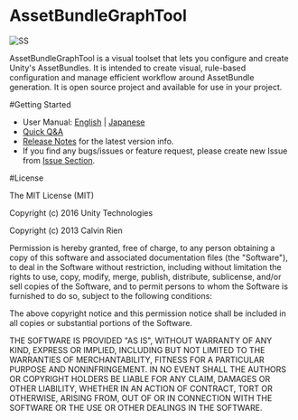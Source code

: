 # AssetBundleGraphTool

![SS](/docs/html/manual_images/top.png)

AssetBundleGraphTool is a visual toolset that lets you configure and create Unity's AssetBundles. It is intended to create visual, rule-based configuration and manage efficient workflow around AssetBundle generation. It is open source project and available for use in your project.

#Getting Started
- User Manual: [English](https://docs.google.com/document/d/1Al_1pJ7a-7lHu9dPrpWFjm9UCUpyMwmutopLHYCoSOI) |  [Japanese](https://docs.google.com/document/d/1FxGn9Me12cb6jSRHceAl5fQqdCrGapmgr1q7aO0Nqco)
- [Quick Q&A](https://bitbucket.org/Unity-Technologies/assetbundlegraphtool/wiki/Home)
- [Release Notes](https://bitbucket.org/Unity-Technologies/assetbundlegraphtool/wiki/Release%20Notes) for the latest version info.
- If you find any bugs/issues or feature request, please create new Issue from [Issue Section](https://bitbucket.org/Unity-Technologies/assetbundlegraphtool/issues?status=new&status=open).

#License

The MIT License (MIT)

Copyright (c) 2016 Unity Technologies

Copyright (c) 2013 Calvin Rien

Permission is hereby granted, free of charge, to any person obtaining a copy of this software and associated documentation files (the "Software"), to deal in the Software without restriction, including without limitation the rights to use, copy, modify, merge, publish, distribute, sublicense, and/or sell copies of the Software, and to permit persons to whom the Software is furnished to do so, subject to the following conditions:

The above copyright notice and this permission notice shall be included in all copies or substantial portions of the Software.

THE SOFTWARE IS PROVIDED "AS IS", WITHOUT WARRANTY OF ANY KIND, EXPRESS OR IMPLIED, INCLUDING BUT NOT LIMITED TO THE WARRANTIES OF MERCHANTABILITY, FITNESS FOR A PARTICULAR PURPOSE AND NONINFRINGEMENT. IN NO EVENT SHALL THE AUTHORS OR COPYRIGHT HOLDERS BE LIABLE FOR ANY CLAIM, DAMAGES OR OTHER LIABILITY, WHETHER IN AN ACTION OF CONTRACT, TORT OR OTHERWISE, ARISING FROM, OUT OF OR IN CONNECTION WITH THE SOFTWARE OR THE USE OR OTHER DEALINGS IN THE SOFTWARE.
